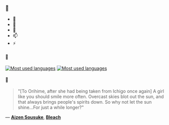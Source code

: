 ### 👋

- 🔭
- 🌱
- 💬
- 📫
- ⚡

#### 🧏

[![Most used languages](https://github-readme-stats-aynah.vercel.app/api/top-langs/?username=aynh&theme=solarized-dark&langs_count=6&layout=compact&hide_title=true)](https://github.com/anuraghazra/github-readme-stats#gh-dark-mode-only)
[![Most used languages](https://github-readme-stats-aynah.vercel.app/api/top-langs/?username=aynh&theme=solarized-light&langs_count=6&layout=compact&hide_title=true)](https://github.com/anuraghazra/github-readme-stats#gh-light-mode-only)

#### 💬

> "[To Orihime, after she had being taken from Ichigo once again] A girl like you should smile more often. Overcast skies blot out the sun, and that always brings people's spirits down. So why not let the sun shine...For just a while longer?"

&mdash; [**Aizen Sousuke**](https://myanimelist.net/character.php?q=Aizen%20Sousuke&cat=character), [**Bleach**](https://myanimelist.net/search/all?q=Bleach&cat=all)
